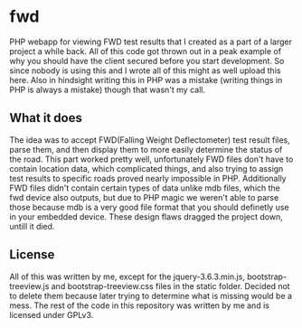 # fwd

PHP webapp for viewing FWD test results that I created as a part of a larger project a while back.
All of this code got thrown out in a peak example of why you should have the client secured before you start development.
So since nobody is using this and I wrote all of this might as well upload this here.
Also in hindsight writing this in PHP was a mistake (writing things in PHP is always a mistake) though that wasn't my call.

## What it does

The idea was to accept FWD(Falling Weight Deflectometer) test result files, parse them, and then display them to more easily determine the status of the road.
This part worked pretty well, unfortunately FWD files don't have to contain location data, which complicated things, and also trying to assign test results to specific roads proved nearly impossible in PHP.
Additionally FWD files didn't contain certain types of data unlike mdb files, which the fwd device also outputs, but due to PHP magic we weren't able to parse those because mdb is a very good file format that you should definetly use in your embedded device.
These design flaws dragged the project down, untill it died.

## License

All of this was written by me, except for the jquery-3.6.3.min.js, bootstrap-treeview.js and bootstrap-treeview.css files in the static folder.
Decided not to delete them because later trying to determine what is missing would be a mess.
The rest of the code in this repository was written by me and is licensed under GPLv3.
